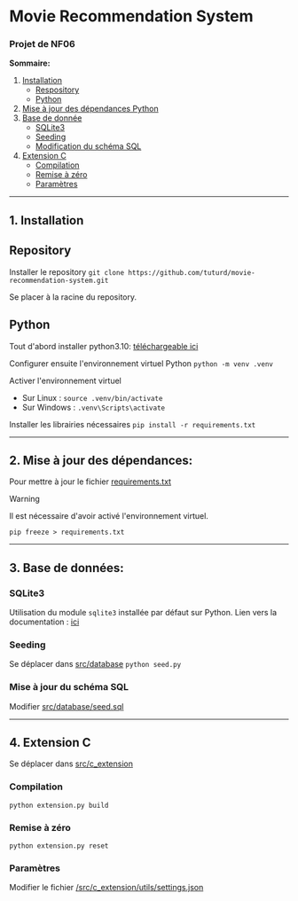 # Movie Recommendation System
### Projet de NF06

**Sommaire:**
1. [Installation](#1-installation)
    - [Respository](#repository)
    - [Python](#python)
2. [Mise à jour des dépendances Python](#2-mise-à-jour-des-dépendances)
3. [Base de donnée](#3-base-de-données)
    - [SQLite3](#sqlite3)
    - [Seeding](#seeding)
    - [Modification du schéma SQL](#mise-à-jour-du-schéma-sql)
4. [Extension C](#4-extension-c)
    - [Compilation](#compilation)
    - [Remise à zéro](#remise-à-zéro)
    - [Paramètres](#paramètres)

<hr>

## 1. Installation

## Repository

Installer le repository
`git clone https://github.com/tuturd/movie-recommendation-system.git`

Se placer à la racine du repository.


## Python

Tout d'abord installer python3.10: [téléchargeable ici](https://www.python.org/downloads/)

Configurer ensuite l'environnement virtuel Python
`python -m venv .venv`

Activer l'environnement virtuel
- Sur Linux : `source .venv/bin/activate`
- Sur Windows : `.venv\Scripts\activate`

Installer les librairies nécessaires
`pip install -r requirements.txt`

<hr>

## 2. Mise à jour des dépendances:

Pour mettre à jour le fichier [requirements.txt](requirements.txt)
> [!WARNING]  
> Il est nécessaire d'avoir activé l'environnement virtuel.

`pip freeze > requirements.txt`

<hr>

## 3. Base de données:

### SQLite3
Utilisation du module `sqlite3` installée par défaut sur Python.
Lien vers la documentation : [ici](https://www.sqlite.org/docs.html)

### Seeding
Se déplacer dans [src/database](src/database/)
`python seed.py`

### Mise à jour du schéma SQL
Modifier [src/database/seed.sql](src/database/seed.sql)

<hr>

## 4. Extension C
Se déplacer dans [src/c_extension](src/c_extension)

### Compilation
`python extension.py build`

### Remise à zéro
`python extension.py reset`

### Paramètres
Modifier le fichier [/src/c_extension/utils/settings.json](/src/c_extension/utils/settings.json)